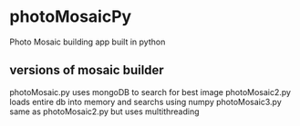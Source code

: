 # photoMosaicPy
Photo Mosaic building app built in python
## versions of mosaic builder
photoMosaic.py uses mongoDB to search for best image
photoMosaic2.py loads entire db into memory and searchs using numpy
photoMosaic3.py same as photoMosaic2.py but uses multithreading 

